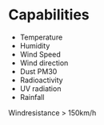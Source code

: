 # Capabilities

- Temperature
- Humidity
- Wind Speed
- Wind direction
- Dust PM30
- Radioactivity
- UV radiation
- Rainfall


Windresistance > 150km/h
